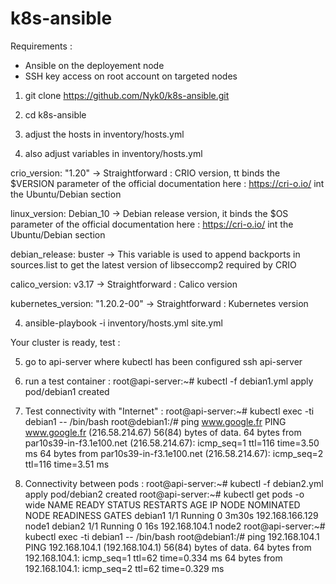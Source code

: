 # k8s-ansible

Requirements :
- Ansible on the deployement node
- SSH key access on root account on targeted nodes

1) git clone https://github.com/Nyk0/k8s-ansible.git

2) cd k8s-ansible

3) adjust the hosts in inventory/hosts.yml

4) also adjust variables in inventory/hosts.yml

crio_version: "1.20"
-> Straightforward : CRIO version, tt binds the $VERSION parameter of the official documentation here : https://cri-o.io/ int the Ubuntu/Debian section

linux_version: Debian_10
-> Debian release version, it binds the $OS parameter of the official documentation here : https://cri-o.io/ int the Ubuntu/Debian section

debian_release: buster
-> This variable is used to append backports in sources.list to get the latest version of libseccomp2 required by CRIO

calico_version: v3.17
-> Straightforward : Calico version

kubernetes_version: "1.20.2-00"
-> Straightforward : Kubernetes version

4) ansible-playbook -i inventory/hosts.yml site.yml

Your cluster is ready, test :

5) go to api-server where kubectl has been configured
ssh api-server

6) run a test container :
root@api-server:~# kubectl -f debian1.yml apply
pod/debian1 created

7) Test connectivity with "Internet" :
root@api-server:~# kubectl exec -ti debian1 -- /bin/bash
root@debian1:/# ping www.google.fr
PING www.google.fr (216.58.214.67) 56(84) bytes of data.
64 bytes from par10s39-in-f3.1e100.net (216.58.214.67): icmp_seq=1 ttl=116 time=3.50 ms
64 bytes from par10s39-in-f3.1e100.net (216.58.214.67): icmp_seq=2 ttl=116 time=3.51 ms

8) Connectivity between pods :
root@api-server:~# kubectl -f debian2.yml apply
pod/debian2 created
root@api-server:~# kubectl get pods -o wide
NAME      READY   STATUS    RESTARTS   AGE     IP                NODE    NOMINATED NODE   READINESS GATES
debian1   1/1     Running   0          3m30s   192.168.166.129   node1   <none>           <none>
debian2   1/1     Running   0          16s     192.168.104.1     node2   <none>           <none>
root@api-server:~# kubectl exec -ti debian1 -- /bin/bash
root@debian1:/# ping 192.168.104.1
PING 192.168.104.1 (192.168.104.1) 56(84) bytes of data.
64 bytes from 192.168.104.1: icmp_seq=1 ttl=62 time=0.334 ms
64 bytes from 192.168.104.1: icmp_seq=2 ttl=62 time=0.329 ms
